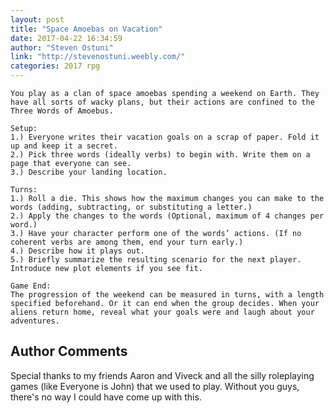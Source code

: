 ```yaml
---
layout: post
title: "Space Amoebas on Vacation"
date: 2017-04-22 16:34:59
author: "Steven Ostuni"
link: "http://stevenostuni.weebly.com/"
categories: 2017 rpg
---
```

```
You play as a clan of space amoebas spending a weekend on Earth. They have all sorts of wacky plans, but their actions are confined to the Three Words of Amoebus.

Setup:
1.) Everyone writes their vacation goals on a scrap of paper. Fold it up and keep it a secret.
2.) Pick three words (ideally verbs) to begin with. Write them on a page that everyone can see.
3.) Describe your landing location.

Turns:
1.) Roll a die. This shows how the maximum changes you can make to the words (adding, subtracting, or substituting a letter.)
2.) Apply the changes to the words (Optional, maximum of 4 changes per word.)
3.) Have your character perform one of the words’ actions. (If no coherent verbs are among them, end your turn early.)
4.) Describe how it plays out.
5.) Briefly summarize the resulting scenario for the next player. Introduce new plot elements if you see fit.

Game End:
The progression of the weekend can be measured in turns, with a length specified beforehand. Or it can end when the group decides. When your aliens return home, reveal what your goals were and laugh about your adventures.
```
## Author Comments 

Special thanks to my friends Aaron and Viveck and all the silly roleplaying games  (like Everyone is John) that we used to play. Without you guys, there's no way I could have come up with this.
